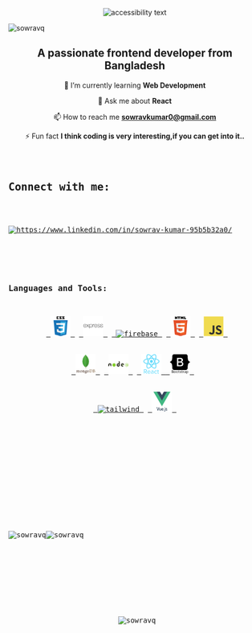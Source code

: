  
  
<p align="center">
   
  <img src="https://i.ibb.co/qkf0hmn/Infographic-Our-Advance-Contact-Us-Ending.png"   alt="accessibility text">
</p>

<p align="left"> <img src="https://komarev.com/ghpvc/?username=sowravq&label=Profile%20views&color=0e75b6&style=flat" alt="sowravq" /> </p>

 
 <div align="center" >
   <h2>
    A passionate frontend developer from Bangladesh
   </h2>
 <div>
 
🌱 I’m currently learning **Web Development**

 💬 Ask me about **React**

 📫 How to reach me **sowravkumar0@gmail.com**

 ⚡ Fun fact **I think coding is very interesting,if you can get into it..**
 
 </div>
  
 </div>
  

 <pre>

  <h2 align="left">Connect with me:</h2>
<p align="left">
<a href="https://linkedin.com/in/https://www.linkedin.com/in/sowrav-kumar-95b5b32a0/" target="blank"><img align="center" src="https://raw.githubusercontent.com/rahuldkjain/github-profile-readme-generator/master/src/images/icons/Social/linked-in-alt.svg" alt="https://www.linkedin.com/in/sowrav-kumar-95b5b32a0/" height="30" width="40" /></a>
</p>
 </pre>

 <pre>
 <h3 align="left">Languages and Tools:</h3>
<p align="center">  <a href="https://www.w3schools.com/css/" target="_blank" rel="noreferrer"> <img src="https://raw.githubusercontent.com/devicons/devicon/master/icons/css3/css3-original-wordmark.svg" alt="css3" width="40" height="40"/> </a> <a href="https://expressjs.com" target="_blank" rel="noreferrer"> <img src="https://raw.githubusercontent.com/devicons/devicon/master/icons/express/express-original-wordmark.svg" alt="express" width="40" height="40"/> </a> <a href="https://firebase.google.com/" target="_blank" rel="noreferrer"> <img src="https://www.vectorlogo.zone/logos/firebase/firebase-icon.svg" alt="firebase" width="40" height="40"/> </a> <a href="https://www.w3.org/html/" target="_blank" rel="noreferrer"> <img src="https://raw.githubusercontent.com/devicons/devicon/master/icons/html5/html5-original-wordmark.svg" alt="html5" width="40" height="40"/> </a> <a href="https://developer.mozilla.org/en-US/docs/Web/JavaScript" target="_blank" rel="noreferrer"> <img src="https://raw.githubusercontent.com/devicons/devicon/master/icons/javascript/javascript-original.svg" alt="javascript" width="40" height="40"/> </a> 


<a href="https://www.mongodb.com/" target="_blank" rel="noreferrer"> <img src="https://raw.githubusercontent.com/devicons/devicon/master/icons/mongodb/mongodb-original-wordmark.svg" alt="mongodb" width="40" height="40"/> </a> <a href="https://nodejs.org" target="_blank" rel="noreferrer"> <img src="https://raw.githubusercontent.com/devicons/devicon/master/icons/nodejs/nodejs-original-wordmark.svg" alt="nodejs" width="40" height="40"/> </a> <a href="https://reactjs.org/" target="_blank" rel="noreferrer"> <img src="https://raw.githubusercontent.com/devicons/devicon/master/icons/react/react-original-wordmark.svg" alt="react" width="40" height="40"/> </a><a href="https://getbootstrap.com" target="_blank" rel="noreferrer"> <img src="https://raw.githubusercontent.com/devicons/devicon/master/icons/bootstrap/bootstrap-plain-wordmark.svg" alt="bootstrap" width="40" height="40"/> </a> 
   
   
 <a href="https://tailwindcss.com/" target="_blank" rel="noreferrer"> <img src="https://www.vectorlogo.zone/logos/tailwindcss/tailwindcss-icon.svg" alt="tailwind" width="40" height="40"/> </a> <a href="https://vuejs.org/" target="_blank" rel="noreferrer"> <img src="https://raw.githubusercontent.com/devicons/devicon/master/icons/vuejs/vuejs-original-wordmark.svg" alt="vuejs" width="40" height="40"/> </a> </p>
 </pre>

  <pre>

 

 

 <pre>

   <div align="center">
  <div style="display: flex;">
    <img src="https://github-readme-stats.vercel.app/api/top-langs?username=sowravq&show_icons=true&locale=en&layout=compact" alt="sowravq" style="vertical-align: top;" />
    <img src="https://github-readme-stats.vercel.app/api?username=sowravq&show_icons=true&locale=en"  alt="sowravq"  />
    
  </div>
</div>
 </pre>
 
 <pre>
   <p align="center"> <img src="https://github-readme-streak-stats.herokuapp.com/?user=sowravq&"  alt="sowravq" /></p>
 </pre>


 
 

 
 
 

 
  

 
 
 
